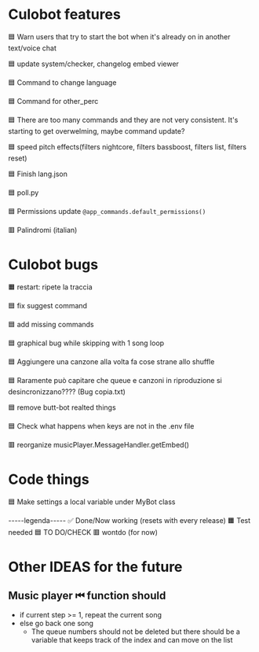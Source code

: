 # Culobot features

🟦 Warn users that try to start the bot when it's already on in another text/voice chat

🟦 update system/checker, changelog embed viewer

🟦 Command to change language

🟦 Command for other_perc

🟦 There are too many commands and they are not very consistent. It's starting to get overwelming, maybe command update?

🟦 speed pitch effects(filters nightcore, filters bassboost, filters list, filters reset)

🟦 Finish lang.json

🟦 poll.py

🟦 Permissions update `@app_commands.default_permissions()`

🟥 Palindromi (italian)

# Culobot bugs

🟧 restart: ripete la traccia

🟦 fix suggest command

🟦 add missing commands

🟦 graphical bug while skipping with 1 song loop

🟦 Aggiungere una canzone alla volta fa cose strane allo shuffle

🟦 Raramente può capitare che queue e canzoni in riproduzione si desincronizzano???? (Bug copia.txt)

🟦 remove butt-bot realted things

🟦 Check what happens when keys are not in the .env file



🟥 reorganize musicPlayer.MessageHandler.getEmbed()

# Code things

🟦 Make settings a local variable under MyBot class

-----legenda-----
✅ Done/Now working (resets with every release)
🟧 Test needed
🟦 TO DO/CHECK
🟥 wontdo (for now)


# Other IDEAS for the future

## Music player ⏮ function should
- if current step >= 1, repeat the current song
- else go back one song
  - The queue numbers should not be deleted but there should be a variable that keeps track of the index and can move on the list

